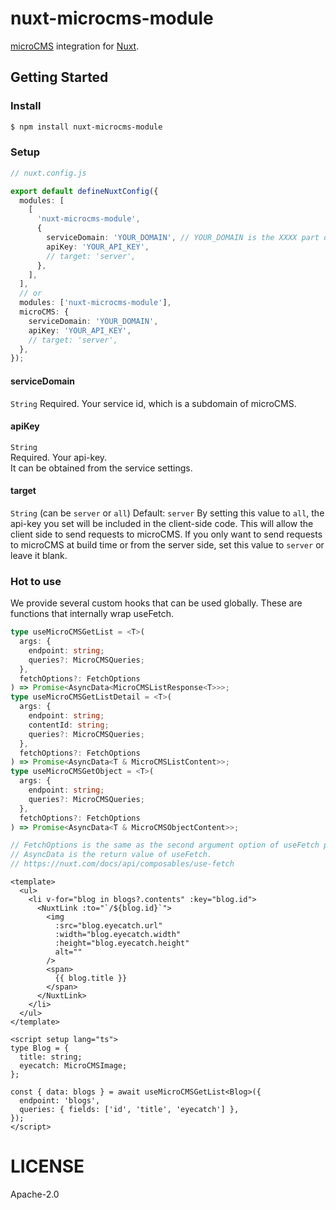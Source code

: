 # nuxt-microcms-module

[microCMS](https://microcms.io) integration for [Nuxt](https://nuxt.com/).

## Getting Started

### Install

```bash
$ npm install nuxt-microcms-module
```

### Setup

```typescript
// nuxt.config.js

export default defineNuxtConfig({
  modules: [
    [
      'nuxt-microcms-module',
      {
        serviceDomain: 'YOUR_DOMAIN', // YOUR_DOMAIN is the XXXX part of XXXX.microcms.io
        apiKey: 'YOUR_API_KEY',
        // target: 'server',
      },
    ],
  ],
  // or
  modules: ['nuxt-microcms-module'],
  microCMS: {
    serviceDomain: 'YOUR_DOMAIN',
    apiKey: 'YOUR_API_KEY',
    // target: 'server',
  },
});
```

#### serviceDomain

`String`
Required.
Your service id, which is a subdomain of microCMS.

#### apiKey

`String`  
Required.
Your api-key.  
It can be obtained from the service settings.

#### target

`String` (can be `server` or `all`)
Default: `server`
By setting this value to `all`, the api-key you set will be included in the client-side code.
This will allow the client side to send requests to microCMS.
If you only want to send requests to microCMS at build time or from the server side, set this value to `server` or leave it blank.

### Hot to use

We provide several custom hooks that can be used globally.
These are functions that internally wrap useFetch.

```typescript
type useMicroCMSGetList = <T>(
  args: {
    endpoint: string;
    queries?: MicroCMSQueries;
  },
  fetchOptions?: FetchOptions
) => Promise<AsyncData<MicroCMSListResponse<T>>>;
type useMicroCMSGetListDetail = <T>(
  args: {
    endpoint: string;
    contentId: string;
    queries?: MicroCMSQueries;
  },
  fetchOptions?: FetchOptions
) => Promise<AsyncData<T & MicroCMSListContent>>;
type useMicroCMSGetObject = <T>(
  args: {
    endpoint: string;
    queries?: MicroCMSQueries;
  },
  fetchOptions?: FetchOptions
) => Promise<AsyncData<T & MicroCMSObjectContent>>;

// FetchOptions is the same as the second argument option of useFetch provided by Nuxt3.
// AsyncData is the return value of useFetch.
// https://nuxt.com/docs/api/composables/use-fetch
```

```vue
<template>
  <ul>
    <li v-for="blog in blogs?.contents" :key="blog.id">
      <NuxtLink :to="`/${blog.id}`">
        <img
          :src="blog.eyecatch.url"
          :width="blog.eyecatch.width"
          :height="blog.eyecatch.height"
          alt=""
        />
        <span>
          {{ blog.title }}
        </span>
      </NuxtLink>
    </li>
  </ul>
</template>

<script setup lang="ts">
type Blog = {
  title: string;
  eyecatch: MicroCMSImage;
};

const { data: blogs } = await useMicroCMSGetList<Blog>({
  endpoint: 'blogs',
  queries: { fields: ['id', 'title', 'eyecatch'] },
});
</script>
```

# LICENSE

Apache-2.0
